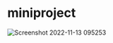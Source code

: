 # miniproject
![Screenshot 2022-11-13 095253](https://user-images.githubusercontent.com/98311514/201505580-da252c99-a3e0-4f7b-ad7b-be41bc08f327.png)
